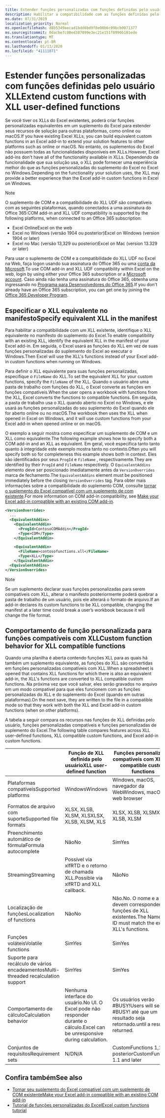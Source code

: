 ```yaml
---
title: Estender funções personalizadas com funções definidas pelo usuário XLL
description: Habilitar a compatibilidade com as funções definidas pelo usuário do Excel XLL que possuem funcionalidade equivalente às suas funções personalizadas
ms.date: 07/31/2019
localization_priority: Normal
ms.openlocfilehash: d8b5349aecad1bdd6bd9f8e00b6c09bcb0071377
ms.sourcegitcommit: 0dacbe7c80ed387099e3ec21e151f8990b181ede
ms.translationtype: MT
ms.contentlocale: pt-BR
ms.lasthandoff: 01/13/2020
ms.locfileid: "41111071"
---
```

# <a name="extend-custom-functions-with-xll-user-defined-functions"></a><span data-ttu-id="6f1ea-103">Estender funções personalizadas com funções definidas pelo usuário XLL</span><span class="sxs-lookup"><span data-stu-id="6f1ea-103">Extend custom functions with XLL user-defined functions</span></span>

<span data-ttu-id="6f1ea-104">Se você tiver os XLLs do Excel existentes, poderá criar funções personalizadas equivalentes em um suplemento do Excel para estender seus recursos de solução para outras plataformas, como online ou macOS.</span><span class="sxs-lookup"><span data-stu-id="6f1ea-104">If you have existing Excel XLLs, you can build equivalent custom functions in an Excel add-in to extend your solution features to other platforms such as online or macOS.</span></span> <span data-ttu-id="6f1ea-105">No entanto, os suplementos do Excel não possuem todas as funcionalidades disponíveis em XLLs.</span><span class="sxs-lookup"><span data-stu-id="6f1ea-105">However, Excel add-ins don't have all of the functionality available in XLLs.</span></span> <span data-ttu-id="6f1ea-106">Dependendo da funcionalidade que sua solução usa, o XLL pode fornecer uma experiência melhor do que as funções personalizadas do suplemento do Excel no Excel no Windows.</span><span class="sxs-lookup"><span data-stu-id="6f1ea-106">Depending on the functionality your solution uses, the XLL may provide a better experience than the Excel add-in custom functions in Excel on Windows.</span></span>

> [!NOTE]
> <span data-ttu-id="6f1ea-107">O suplemento de COM e a compatibilidade do XLL UDF são compatíveis com as seguintes plataformas, quando conectados a uma assinatura do Office 365:</span><span class="sxs-lookup"><span data-stu-id="6f1ea-107">COM add-in and XLL UDF compatibility is supported by the following platforms, when connected to an Office 365 subscription:</span></span>
> - <span data-ttu-id="6f1ea-108">Excel Online</span><span class="sxs-lookup"><span data-stu-id="6f1ea-108">Excel on the web</span></span>
> - <span data-ttu-id="6f1ea-109">Excel no Windows (versão 1904 ou posterior)</span><span class="sxs-lookup"><span data-stu-id="6f1ea-109">Excel on Windows (version 1904 or later)</span></span>
> - <span data-ttu-id="6f1ea-110">Excel no Mac (versão 13,329 ou posterior)</span><span class="sxs-lookup"><span data-stu-id="6f1ea-110">Excel on Mac (version 13.329 or later)</span></span>
> 
> <span data-ttu-id="6f1ea-111">Para usar o suplemento de COM e a compatibilidade do XLL UDF no Excel na Web, faça logon usando sua assinatura do Office 365 ou uma [conta da Microsoft](https://account.microsoft.com/account).</span><span class="sxs-lookup"><span data-stu-id="6f1ea-111">To use COM add-in and XLL UDF compatibility within Excel on the web, login by using either your Office 365 subscription or a [Microsoft account](https://account.microsoft.com/account).</span></span> <span data-ttu-id="6f1ea-112">Caso ainda não tenha uma assinatura do Office 365, obtenha uma ingressando no [Programa para Desenvolvedores do Office 365](https://developer.microsoft.com/office/dev-program).</span><span class="sxs-lookup"><span data-stu-id="6f1ea-112">If you don't already have an Office 365 subscription, you can get one by joining the [Office 365 Developer Program](https://developer.microsoft.com/office/dev-program).</span></span>

## <a name="specify-equivalent-xll-in-the-manifest"></a><span data-ttu-id="6f1ea-113">Especificar o XLL equivalente no manifesto</span><span class="sxs-lookup"><span data-stu-id="6f1ea-113">Specify equivalent XLL in the manifest</span></span>

<span data-ttu-id="6f1ea-114">Para habilitar a compatibilidade com um XLL existente, identifique o XLL equivalente no manifesto do suplemento do Excel.</span><span class="sxs-lookup"><span data-stu-id="6f1ea-114">To enable compatibility with an existing XLL, identify the equivalent XLL in the manifest of your Excel add-in.</span></span> <span data-ttu-id="6f1ea-115">Em seguida, o Excel usará as funções do XLL em vez de suas funções personalizadas do suplemento do Excel ao executar o Windows.</span><span class="sxs-lookup"><span data-stu-id="6f1ea-115">Then Excel will use the XLL's functions instead of your Excel add-in custom functions when running on Windows.</span></span>

<span data-ttu-id="6f1ea-116">Para definir o XLL equivalente para suas funções personalizadas, especifique o `FileName` do XLL.</span><span class="sxs-lookup"><span data-stu-id="6f1ea-116">To set the equivalent XLL for your custom functions, specify the `FileName` of the XLL.</span></span> <span data-ttu-id="6f1ea-117">Quando o usuário abre uma pasta de trabalho com funções do XLL, o Excel converte as funções em funções compatíveis.</span><span class="sxs-lookup"><span data-stu-id="6f1ea-117">When the user opens a workbook with functions from the XLL, Excel converts the functions to compatible functions.</span></span> <span data-ttu-id="6f1ea-118">Em seguida, a pasta de trabalho usa o XLL quando aberto no Excel no Windows, e ele usará as funções personalizadas do seu suplemento do Excel quando ele for aberto online ou no macOS.</span><span class="sxs-lookup"><span data-stu-id="6f1ea-118">The workbook then uses the XLL when opened in Excel on Windows, and it will use custom functions from your Excel add-in when opened online or on macOS.</span></span>

<span data-ttu-id="6f1ea-119">O exemplo a seguir mostra como especificar um suplemento de COM e um XLL como equivalente.</span><span class="sxs-lookup"><span data-stu-id="6f1ea-119">The following example shows how to specify both a COM add-in and an XLL as equivalent.</span></span> <span data-ttu-id="6f1ea-120">Em geral, você especifica tanto tanto quanto à integridade este exemplo mostra tanto no contexto.</span><span class="sxs-lookup"><span data-stu-id="6f1ea-120">Often you will specify both so for completeness this example shows both in context.</span></span> <span data-ttu-id="6f1ea-121">Eles são identificados por seus `ProgId` e `FileName` , respectivamente.</span><span class="sxs-lookup"><span data-stu-id="6f1ea-121">They are identified by their `ProgId` and `FileName` respectively.</span></span> <span data-ttu-id="6f1ea-122">O `EquivalentAddins` elemento deve ser posicionado imediatamente antes da `VersionOverrides` marca de fechamento.</span><span class="sxs-lookup"><span data-stu-id="6f1ea-122">The `EquivalentAddins` element must be positioned immediately before the closing `VersionOverrides` tag.</span></span> <span data-ttu-id="6f1ea-123">Para obter mais informações sobre a compatibilidade do suplemento COM, consulte [tornar o suplemento do Excel compatível com um suplemento de com existente](../develop/make-office-add-in-compatible-with-existing-com-add-in.md).</span><span class="sxs-lookup"><span data-stu-id="6f1ea-123">For more information on COM add-in compatibility, see [Make your Excel add-in compatible with an existing COM add-in](../develop/make-office-add-in-compatible-with-existing-com-add-in.md).</span></span>

```xml
<VersionOverrides>
  ...
  <EquivalentAddins>
    <EquivalentAddin>
      <ProgId>ContosoCOMAddin</ProgId>
      <Type>COM</Type>
    </EquivalentAddin>

    <EquivalentAddin>
      <FileName>contosofunctions.xll</FileName>
      <Type>XLL</Type>
    </EquivalentAddin>
  <EquivalentAddins>
</VersionOverrides>
```

> [!NOTE]
> <span data-ttu-id="6f1ea-124">Se um suplemento declarar suas funções personalizadas para serem compatíveis com XLL, alterar o manifesto posteriormente poderá quebrar a pasta de trabalho de um usuário, pois ele alterará o formato de arquivo.</span><span class="sxs-lookup"><span data-stu-id="6f1ea-124">If an add-in declares its custom functions to be XLL compatible, changing the manifest at a later time could break a user’s workbook because it will change the file format.</span></span>

## <a name="custom-function-behavior-for-xll-compatible-functions"></a><span data-ttu-id="6f1ea-125">Comportamento de função personalizada para funções compatíveis com XLL</span><span class="sxs-lookup"><span data-stu-id="6f1ea-125">Custom function behavior for XLL compatible functions</span></span>

<span data-ttu-id="6f1ea-126">Quando uma planilha é aberta contendo funções XLL para as quais há também um suplemento equivalente, as funções do XLL são convertidas em funções personalizadas compatíveis com XLL.</span><span class="sxs-lookup"><span data-stu-id="6f1ea-126">When a spreadsheet is opened that contains XLL functions for which there is also an equivalent add-in, the XLL's functions are converted to XLL compatible custom functions.</span></span> <span data-ttu-id="6f1ea-127">Na próxima vez que você salvar, eles serão gravados no arquivo em um modo compatível para que eles funcionem com as funções personalizadas do XLL e do suplemento do Excel (quando em outras plataformas).</span><span class="sxs-lookup"><span data-stu-id="6f1ea-127">On the next save, they are written to the file in a compatible mode so that they work with both the XLL and Excel add-in custom functions (when on other platforms).</span></span>

<span data-ttu-id="6f1ea-128">A tabela a seguir compara os recursos nas funções de XLL definidas pelo usuário, funções personalizadas compatíveis e funções personalizadas de suplemento do Excel.</span><span class="sxs-lookup"><span data-stu-id="6f1ea-128">The following table compares features across XLL user-defined functions, XLL compatible custom functions, and Excel add-in custom functions.</span></span>

|         |<span data-ttu-id="6f1ea-129">Função de XLL definida pelo usuário</span><span class="sxs-lookup"><span data-stu-id="6f1ea-129">XLL user-defined function</span></span> |<span data-ttu-id="6f1ea-130">Funções personalizadas compatíveis com XLL</span><span class="sxs-lookup"><span data-stu-id="6f1ea-130">XLL compatible custom functions</span></span> |<span data-ttu-id="6f1ea-131">Função personalizada de suplemento do Excel</span><span class="sxs-lookup"><span data-stu-id="6f1ea-131">Excel add-in custom function</span></span> |
|---------|---------|---------|---------|
| <span data-ttu-id="6f1ea-132">Plataformas compatíveis</span><span class="sxs-lookup"><span data-stu-id="6f1ea-132">Supported platforms</span></span> | <span data-ttu-id="6f1ea-133">Windows</span><span class="sxs-lookup"><span data-stu-id="6f1ea-133">Windows</span></span> | <span data-ttu-id="6f1ea-134">Windows, macOS, navegador da Web</span><span class="sxs-lookup"><span data-stu-id="6f1ea-134">Windows, macOS, web browser</span></span> | <span data-ttu-id="6f1ea-135">Windows, macOS, navegador da Web</span><span class="sxs-lookup"><span data-stu-id="6f1ea-135">Windows, macOS, web browser</span></span> |
| <span data-ttu-id="6f1ea-136">Formatos de arquivo com suporte</span><span class="sxs-lookup"><span data-stu-id="6f1ea-136">Supported file formats</span></span> | <span data-ttu-id="6f1ea-137">XLSX, XLSB, XLSM, XLS</span><span class="sxs-lookup"><span data-stu-id="6f1ea-137">XLSX, XLSB, XLSM, XLS</span></span> | <span data-ttu-id="6f1ea-138">XLSX, XLSB, XLSM</span><span class="sxs-lookup"><span data-stu-id="6f1ea-138">XLSX, XLSB, XLSM</span></span> | <span data-ttu-id="6f1ea-139">XLSX, XLSB, XLSM</span><span class="sxs-lookup"><span data-stu-id="6f1ea-139">XLSX, XLSB, XLSM</span></span> |
| <span data-ttu-id="6f1ea-140">Preenchimento automático de fórmula</span><span class="sxs-lookup"><span data-stu-id="6f1ea-140">Formula autocomplete</span></span> | <span data-ttu-id="6f1ea-141">Não</span><span class="sxs-lookup"><span data-stu-id="6f1ea-141">No</span></span> | <span data-ttu-id="6f1ea-142">Sim</span><span class="sxs-lookup"><span data-stu-id="6f1ea-142">Yes</span></span> | <span data-ttu-id="6f1ea-143">Sim</span><span class="sxs-lookup"><span data-stu-id="6f1ea-143">Yes</span></span> |
| <span data-ttu-id="6f1ea-144">Streaming</span><span class="sxs-lookup"><span data-stu-id="6f1ea-144">Streaming</span></span> | <span data-ttu-id="6f1ea-145">Possível via xlfRTD e o retorno de chamada XLL.</span><span class="sxs-lookup"><span data-stu-id="6f1ea-145">Possible via xlfRTD and XLL callback.</span></span> | <span data-ttu-id="6f1ea-146">Não</span><span class="sxs-lookup"><span data-stu-id="6f1ea-146">No</span></span> | <span data-ttu-id="6f1ea-147">Sim</span><span class="sxs-lookup"><span data-stu-id="6f1ea-147">Yes</span></span> |
| <span data-ttu-id="6f1ea-148">Localização de funções</span><span class="sxs-lookup"><span data-stu-id="6f1ea-148">Localization of functions</span></span> | <span data-ttu-id="6f1ea-149">Não</span><span class="sxs-lookup"><span data-stu-id="6f1ea-149">No</span></span> | <span data-ttu-id="6f1ea-150">Não.</span><span class="sxs-lookup"><span data-stu-id="6f1ea-150">No.</span></span> <span data-ttu-id="6f1ea-151">O nome e a ID devem corresponder às funções de XLL existentes.</span><span class="sxs-lookup"><span data-stu-id="6f1ea-151">The Name and ID must match the existing XLL's functions.</span></span> | <span data-ttu-id="6f1ea-152">Sim</span><span class="sxs-lookup"><span data-stu-id="6f1ea-152">Yes</span></span> |
| <span data-ttu-id="6f1ea-153">Funções voláteis</span><span class="sxs-lookup"><span data-stu-id="6f1ea-153">Volatile functions</span></span> | <span data-ttu-id="6f1ea-154">Sim</span><span class="sxs-lookup"><span data-stu-id="6f1ea-154">Yes</span></span> | <span data-ttu-id="6f1ea-155">Sim</span><span class="sxs-lookup"><span data-stu-id="6f1ea-155">Yes</span></span> | <span data-ttu-id="6f1ea-156">Sim</span><span class="sxs-lookup"><span data-stu-id="6f1ea-156">Yes</span></span> |
| <span data-ttu-id="6f1ea-157">Suporte para recálculo de vários encadeamentos</span><span class="sxs-lookup"><span data-stu-id="6f1ea-157">Multi-threaded recalculation support</span></span> | <span data-ttu-id="6f1ea-158">Sim</span><span class="sxs-lookup"><span data-stu-id="6f1ea-158">Yes</span></span> | <span data-ttu-id="6f1ea-159">Sim</span><span class="sxs-lookup"><span data-stu-id="6f1ea-159">Yes</span></span> | <span data-ttu-id="6f1ea-160">Sim</span><span class="sxs-lookup"><span data-stu-id="6f1ea-160">Yes</span></span> |
| <span data-ttu-id="6f1ea-161">Comportamento de cálculo</span><span class="sxs-lookup"><span data-stu-id="6f1ea-161">Calculation behavior</span></span> | <span data-ttu-id="6f1ea-162">Nenhuma interface do usuário.</span><span class="sxs-lookup"><span data-stu-id="6f1ea-162">No UI.</span></span> <span data-ttu-id="6f1ea-163">O Excel pode não responder durante o cálculo.</span><span class="sxs-lookup"><span data-stu-id="6f1ea-163">Excel can be unresponsive during calculation.</span></span> | <span data-ttu-id="6f1ea-164">Os usuários verão #BUSY!</span><span class="sxs-lookup"><span data-stu-id="6f1ea-164">Users will see #BUSY!</span></span> <span data-ttu-id="6f1ea-165">até que um resultado seja retornado.</span><span class="sxs-lookup"><span data-stu-id="6f1ea-165">until a result is returned.</span></span> | <span data-ttu-id="6f1ea-166">Os usuários verão #BUSY!</span><span class="sxs-lookup"><span data-stu-id="6f1ea-166">Users will see #BUSY!</span></span> <span data-ttu-id="6f1ea-167">até que um resultado seja retornado.</span><span class="sxs-lookup"><span data-stu-id="6f1ea-167">until a result is returned.</span></span> |
| <span data-ttu-id="6f1ea-168">Conjuntos de requisitos</span><span class="sxs-lookup"><span data-stu-id="6f1ea-168">Requirement sets</span></span> | <span data-ttu-id="6f1ea-169">N/D</span><span class="sxs-lookup"><span data-stu-id="6f1ea-169">N/A</span></span> | <span data-ttu-id="6f1ea-170">CustomFunctions 1,1 e posterior</span><span class="sxs-lookup"><span data-stu-id="6f1ea-170">CustomFunctions 1.1 and later</span></span> | <span data-ttu-id="6f1ea-171">CustomFunctions 1,1 e posterior</span><span class="sxs-lookup"><span data-stu-id="6f1ea-171">CustomFunctions 1.1 and later</span></span> |

## <a name="see-also"></a><span data-ttu-id="6f1ea-172">Confira também</span><span class="sxs-lookup"><span data-stu-id="6f1ea-172">See also</span></span>

- [<span data-ttu-id="6f1ea-173">Tornar seu suplemento do Excel compatível com um suplemento de COM existente</span><span class="sxs-lookup"><span data-stu-id="6f1ea-173">Make your Excel add-in compatible with an existing COM add-in</span></span>](../develop/make-office-add-in-compatible-with-existing-com-add-in.md)
- [<span data-ttu-id="6f1ea-174">Tutorial de funções personalizadas do Excel</span><span class="sxs-lookup"><span data-stu-id="6f1ea-174">Excel custom functions tutorial</span></span>](../tutorials/excel-tutorial-create-custom-functions.md)
